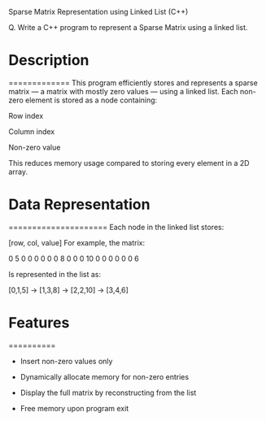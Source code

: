 Sparse Matrix Representation using Linked List (C++)

Q. Write a C++ program to represent a Sparse Matrix using a linked list.



# Description
=============
This program efficiently stores and represents a sparse matrix — a matrix with mostly zero values — using a linked list. Each non-zero element is stored as a node containing:

Row index

Column index

Non-zero value

This reduces memory usage compared to storing every element in a 2D array.



# Data Representation
=====================
Each node in the linked list stores:

[row, col, value]
For example, the matrix:

0 5 0 0 0
0 0 0 8 0
0 0 10 0 0
0 0 0 0 6

Is represented in the list as:

[0,1,5] → [1,3,8] → [2,2,10] → [3,4,6]



# Features
==========
* Insert non-zero values only

*  Dynamically allocate memory for non-zero entries

* Display the full matrix by reconstructing from the list

* Free memory upon program exit
